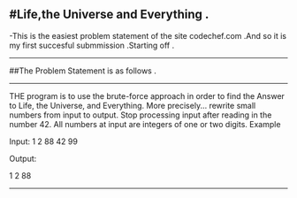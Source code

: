 #Life,the Universe and Everything .
---


-This is the easiest problem statement of the site codechef.com .And so it is my first succesful submmission .Starting off .

***
##The Problem Statement is as follows .
****
THE  program is to use the brute-force approach in order to find the Answer to Life, the Universe, and Everything. More precisely... rewrite small numbers from input to output. Stop processing input after reading in the number 42. All numbers at input are integers of one or two digits.
Example


Input:
1
2
88
42
99


Output:

1
2
88

---

